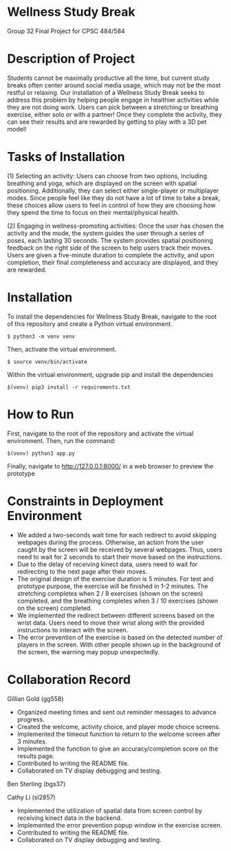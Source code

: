 # Wellness Study Break
Group 32 Final Project for CPSC 484/584

# Description of Project
Students cannot be maximally productive all the time, but current study breaks often center around social media usage, which may not be the most restful or relaxing. Our installation of a Wellness Study Break seeks to address this problem by helping people engage in healthier activities while they are not doing work. Users can pick between a stretching or breathing exercise, either solo or with a partner! Once they complete the activity, they can see their results and are rewarded by getting to play with a 3D pet model!

# Tasks of Installation
(1) Selecting an activity: Users can choose from two options, including breathing and yoga, which are displayed on the screen with spatial positioning. Additionally, they can select either single-player or multiplayer modes. Since people feel like they do not have a lot of time to take a break, these choices allow users to feel in control of how they are choosing how they spend the time to focus on their mental/physical health.


(2) Engaging in wellness-promoting activities: Once the user has chosen the activity and the mode, the system guides the user through a series of poses, each lasting 30 seconds. The system provides spatial positioning feedback on the right side of the screen to help users track their moves. Users are given a five-minute duration to complete the activity, and upon completion, their final completeness and accuracy are displayed, and they are rewarded.

# Installation
To install the dependencies for Wellness Study Break, navigate to the root of this repository and create a Python virtual environment.
```
$ python3 -m venv venv
```
Then, activate the virtual environment.
```
$ source venv/bin/activate
```
Within the virtual environment, upgrade pip and install the dependencies
```
$(venv) pip3 install -r requirements.txt
```

# How to Run
First, navigate to the root of the repository and activate the virtual environment. Then, run the command:
```
$(venv) python3 app.py
```
Finally, navigate to http://127.0.0.1:8000/ in a web browser to preview the prototype

# Constraints in Deployment Environment
- We added a two-seconds wait time for each redirect to avoid skipping webpages during the process. Otherwise, an action from the user caught by the screen will be received by several webpages. Thus, users need to wait for 2 seconds to start their move based on the instructions.   
- Due to the delay of receiving kinect data, users need to wait for redirecting to the next page after their moves.
- The original design of the exercise duration is 5 minutes. For test and prototype purpose, the exercise will be finished in 1-2 minutes. The stretching completes when 2 / 8 exercises (shown on the screen) completed, and the breathing completes when 3 / 10 exercises (shown on the screen) completed.
- We implemented the redirect between different screens based on the wrist data. Users need to move their wrist along with the provided instructions to interact with the screen.
- The error prevention of the exercise is based on the detected number of players in the screen. With other people shown up in the background of the screen, the warning may popup unexpectedly.

# Collaboration Record
Gillian Gold (gg558)
- Organized meeting times and sent out reminder messages to advance progress.
- Created the welcome, activity choice, and player mode choice screens.
- Implemented the timeout function to return to the welcome screen after 3 minutes.
- Implemented the function to give an accuracy/completion score on the results page.
- Contributed to writing the README file.
- Collaborated on TV display debugging and testing.

Ben Sterling (bgs37)


Cathy Li (sl2857)
- Implemented the utilization of spatial data from screen control by receiving kinect data in the backend.
- Implemented the error prevention popup window in the exercise screen.
- Contributed to writing the README file.
- Collaborated on TV display debugging and testing.
